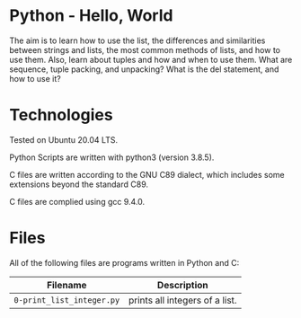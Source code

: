 # Python - Hello, World

The aim is to learn how to use the list, the differences and similarities between strings and lists, the most common methods of lists, and how to use them. Also, learn about tuples and how and when to use them. What are sequence, tuple packing, and unpacking? What is the del statement, and how to use it?

# Technologies

Tested on Ubuntu 20.04 LTS.

Python Scripts are written with python3 (version 3.8.5).

C files are written according to the GNU C89 dialect, which includes some extensions beyond the standard C89.

C files are complied using gcc 9.4.0.

# Files

All of the following files are programs written in Python and C:

| Filename                           | Description
|:----------------------------------:| -----------------------------------------------------------------------------------------
| `0-print_list_integer.py`          | prints all integers of a list.
